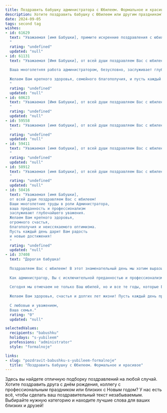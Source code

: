```yaml
---
title: Поздравить бабушку администратора с Юбилеем. Формальное и красивое
description: Хотите поздравить бабушку с Юбилеем или другим праздником? Наш ИИ создаст незабываемое поздравление, а вы обязательно выделитесь среди других.  
date: 2024-09-05
tags: second tag
wishes:
- id: 61629
  text: "Уважаемая [имя Бабушки], примите искренние поздравления с юбилеем! Ваша многолетняя работа в качестве администратора – это пример профессионализма, ответственности и заботы о людях. Желаем Вам крепкого здоровья, благополучия и новых, ярких моментов в жизни!
  "
  rating: "undefined"
  updated: "null"
- id: 61131
  text: "Уважаемая [Имя Бабушки], от всей души поздравляем Вас с юбилеем!
  
  Ваша многолетняя работа администратором, безусловно, заслуживает глубокого уважения. Вы не просто выполняли свои обязанности, Вы создавали особую атмосферу, делая жизнь вокруг ярче и комфортнее.
  
  Желаем Вам крепкого здоровья, семейного благополучия, и пусть каждый день дарит Вам новые радости и добрые мгновения!
  "
  rating: "undefined"
  updated: "null"
- id: 60623
  text: "Уважаемая [Имя Бабушки], от всей души поздравляем Вас с юбилеем! Ваша доброта, мудрость и многолетний труд в роли администратора всегда вызывали восхищение и уважение. Желаем Вам крепкого здоровья, семейного благополучия и долгих лет жизни, наполненных радостью и любовью близких.
  "
  rating: "undefined"
  updated: "null"
- id: 59558
  text: "Уважаемая [имя бабушки], от всей души поздравляем Вас с юбилеем! Ваша многолетняя работа администратором – это пример самоотверженности, профессионализма и преданности своему делу. Вы всегда с душой подходили к своим обязанностям, создавая комфортную и уютную атмосферу для всех. Желаем Вам крепкого здоровья, долголетия и бесконечного счастья! Пусть каждый день будет наполнен радостью, теплом и любовью близких!
  "
  rating: "undefined"
  updated: "null"
- id: 59411
  text: "Уважаемая [имя бабушки], от всей души поздравляем Вас с юбилеем!  Ваша многолетняя работа администратором – это пример  профессионализма, ответственности и  заботы о людях.  Желаем Вам крепкого здоровья,  радости,  тепла  и  счастья! Пусть  каждый день  Вашей жизни будет  наполнен  яркими  впечатлениями  и  благодарностью   за  все   добрые  дела!
  "
  rating: "undefined"
  updated: "null"
- id: 58912
  text: "Уважаемая [имя Бабушки], от всей души поздравляем Вас с юбилеем!  Ваша профессиональная деятельность администратора – это пример самоотдачи,  ответственности и  безукоризненного выполнения обязанностей.  Желаем Вам крепкого здоровья,  неиссякаемой энергии и  всех благ!
  "
  rating: "undefined"
  updated: "null"
- id: 58416
  text: "Уважаемая [имя Бабушки],
  от всей души поздравляем Вас с юбилеем!
  Ваши многолетние труды в роли Администратора,
  ваша преданность и профессионализм
  заслуживают глубочайшего уважения.
  Желаем Вам крепкого здоровья,
  огромного счастья,
  благополучия и неиссякаемого оптимизма.
  Пусть каждый день дарит Вам радость
  и новые достижения!
  "
  rating: "undefined"
  updated: "null"
- id: 37408
  text: "Дорогая бабушка!
  
  Поздравляем Вас с юбилеем! В этот знаменательный день мы хотим выразить Вам нашу глубочайшую признательность и теплоту. Ваша мудрость, терпение и забота всегда были путеводной звездой для нашей семьи.
  
  Как администратор, Вы с исключительной преданностью и профессионализмом справлялись с любой задачей, создавая атмосферу уюта и порядка. Ваши организаторские способности и мудрые советы не раз выручали нас в трудные моменты.
  
  Сегодня мы отмечаем не только Ваш юбилей, но и все те годы, которые Вы щедро подарили нам своей любовью и поддержкой. Вы — настоящая опора и вдохновение для нас.
  
  Желаем Вам здоровья, счастья и долгих лет жизни! Пусть каждый день приносит радость, а близкие всегда будут рядом.
  
  С любовью и уважением,
  Ваша семья."
  rating: "0"
  updated: "null"

selectedValues:
  recipients: "babushku"
  holidays: "s-yubileem"
  professions: "administrator"
  style: "formalnoje"

links:
- slug: "pozdravit-babushku-s-yubileem-formalnoje"
  title: "Поздравить бабушку с Юбилеем. Формальное и красивое"
---
```


Здесь вы найдете отличную подборку поздравлений на любой случай. 
Хотите поздравить друга с днём рождения, коллегу с профессиональным праздником или близких с Новым годом? У нас есть всё, чтобы сделать ваш поздравительный текст незабываемым. Выбирайте нужную категорию и находите лучшие слова для ваших близких и друзей!
